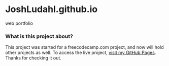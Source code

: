 # JoshLudahl.github.io
web portfolio 

### What is this project about?
This project was started for a freecodecamp.com project, and now will hold other projects as well.
To access the live project, [visit my GitHub Pages](https://JoshLudahl.github.io).  Thanks for checking it out.
